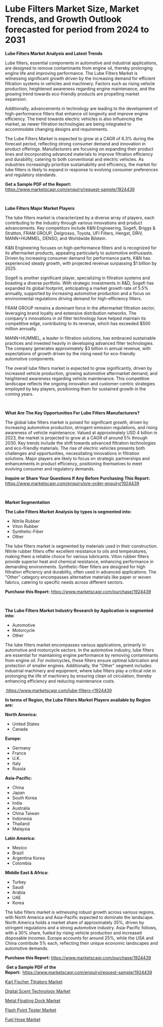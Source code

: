 <p><h1>Lube Filters Market Size, Market Trends, and Growth Outlook forecasted for period from 2024 to 2031</h1></p><p><strong>Lube Filters Market Analysis and Latest Trends</strong></p>
<p><p>Lube filters, essential components in automotive and industrial applications, are designed to remove contaminants from engine oil, thereby prolonging engine life and improving performance. The Lube Filters Market is witnessing significant growth driven by the increasing demand for efficient filtration systems in vehicles and machinery. Factors such as rising vehicle production, heightened awareness regarding engine maintenance, and the growing trend towards eco-friendly products are propelling market expansion.</p><p>Additionally, advancements in technology are leading to the development of high-performance filters that enhance oil longevity and improve engine efficiency. The trend towards electric vehicles is also influencing the market, as newer filtration technologies are being integrated to accommodate changing designs and requirements.</p><p>The Lube Filters Market is expected to grow at a CAGR of 6.3% during the forecast period, reflecting strong consumer demand and innovation in product offerings. Manufacturers are focusing on expanding their product lines and incorporating advanced materials to improve filtration efficiency and durability, catering to both conventional and electric vehicles. As industries increasingly prioritize sustainability and efficiency, the market for lube filters is likely to expand in response to evolving consumer preferences and regulatory standards.</p></p>
<p><strong>Get a Sample PDF of the Report:&nbsp;</strong> <a href="https://www.marketscagr.com/enquiry/request-sample/1924439?utm_campaign=1529&utm_medium=2&utm_source=Github&utm_content=ia&utm_term=24102024&utm_id=lube-filters">https://www.marketscagr.com/enquiry/request-sample/1924439</a></p>
<p>&nbsp;</p>
<p><strong>Lube Filters Major Market Players</strong></p>
<p><p>The lube filters market is characterized by a diverse array of players, each contributing to the industry through various innovations and product advancements. Key competitors include K&N Engineering, Sogefi, Briggs & Stratton, FRAM GROUP, Delgrosso, Toyota, UFI Filters, Hengst, DRiV, MANN+HUMMEL, DENSO, and Worldwide Bilstein.</p><p>K&N Engineering focuses on high-performance filters and is recognized for its aftermarket products, appealing particularly to automotive enthusiasts. Driven by increasing consumer demand for performance parts, K&N has experienced steady growth, with projected revenue surpassing $1 billion by 2025.</p><p>Sogefi is another significant player, specializing in filtration systems and boasting a diverse portfolio. With strategic investments in R&D, Sogefi has expanded its global footprint, anticipating a market growth rate of 5.5% annually, supported by increasing automotive production and a focus on environmental regulations driving demand for high-efficiency filters.</p><p>FRAM GROUP remains a dominant force in the aftermarket filtration sector, leveraging brand loyalty and extensive distribution networks. The company's innovations in oil filter technology have helped maintain its competitive edge, contributing to its revenue, which has exceeded $500 million annually.</p><p>MANN+HUMMEL, a leader in filtration solutions, has embraced sustainable practices and invested heavily in developing advanced filter technologies. The company generates approximately $3 billion in annual revenue, with expectations of growth driven by the rising need for eco-friendly automotive components.</p><p>The overall lube filters market is expected to grow significantly, driven by increased vehicle production, growing automotive aftermarket demand, and heightened awareness regarding vehicle maintenance. This competitive landscape reflects the ongoing innovation and customer-centric strategies employed by key players, positioning them for sustained growth in the coming years.</p></p>
<p>&nbsp;</p>
<p><strong>What Are The Key Opportunities For Lube Filters Manufacturers?</strong></p>
<p><p>The global lube filters market is poised for significant growth, driven by increasing automotive production, stringent emission regulations, and rising awareness of vehicle maintenance. Valued at approximately USD 4 billion in 2023, the market is projected to grow at a CAGR of around 5% through 2030. Key trends include the shift towards advanced filtration technologies and eco-friendly materials. The rise of electric vehicles presents both challenges and opportunities, necessitating innovations in filtration solutions. Major players are likely to focus on strategic partnerships and enhancements in product efficiency, positioning themselves to meet evolving consumer and regulatory demands.</p></p>
<p><strong>Inquire or Share Your Questions If Any Before Purchasing This Report:</strong> <a href="https://www.marketscagr.com/enquiry/pre-order-enquiry/1924439?utm_campaign=1529&utm_medium=2&utm_source=Github&utm_content=ia&utm_term=24102024&utm_id=lube-filters">https://www.marketscagr.com/enquiry/pre-order-enquiry/1924439</a></p>
<p>&nbsp;</p>
<p><strong>Market Segmentation</strong></p>
<p><strong>The Lube Filters Market Analysis by types is segmented into:</strong></p>
<p><ul><li>Nitrile Rubber</li><li>Viton Rubber</li><li>Synthetic-Fiber</li><li>Other</li></ul></p>
<p><p>The lube filters market is segmented by materials used in their construction. Nitrile rubber filters offer excellent resistance to oils and temperatures, making them a reliable choice for various lubricants. Viton rubber filters provide superior heat and chemical resistance, enhancing performance in demanding environments. Synthetic-fiber filters are designed for high filtration efficiency and durability, often used in advanced applications. The "Other" category encompasses alternative materials like paper or woven fabrics, catering to specific needs across different sectors.</p></p>
<p><strong>Purchase this Report:&nbsp;</strong><a href="https://www.marketscagr.com/purchase/1924439?utm_campaign=1529&utm_medium=2&utm_source=Github&utm_content=ia&utm_term=24102024&utm_id=lube-filters">https://www.marketscagr.com/purchase/1924439</a></p>
<p>&nbsp;</p>
<p><strong>The Lube Filters Market Industry Research by Application is segmented into:</strong></p>
<p><ul><li>Automotive</li><li>Motorcycle</li><li>Other</li></ul></p>
<p><p>The lube filters market encompasses various applications, primarily in automotive and motorcycle sectors. In the automotive industry, lube filters are essential for maintaining engine performance by removing contaminants from engine oil. For motorcycles, these filters ensure optimal lubrication and protection of smaller engines. Additionally, the "Other" segment includes industrial machinery and equipment, where lube filters play a critical role in prolonging the life of machinery by ensuring clean oil circulation, thereby enhancing efficiency and reducing maintenance costs.</p></p>
<p><a href="https://www.marketscagr.com/lube-filters-r1924439?utm_campaign=1529&utm_medium=2&utm_source=Github&utm_content=ia&utm_term=24102024&utm_id=lube-filters">&nbsp;https://www.marketscagr.com/lube-filters-r1924439</a></p>
<p><strong>In terms of Region, the Lube Filters Market Players available by Region are:</strong></p>
<p>
    <p> <strong> North America: </strong>
        <ul>
            <li>United States</li>
            <li>Canada</li>
        </ul>
        </p> 
    <p> <strong> Europe: </strong>
        <ul>
            <li>Germany</li>
            <li>France</li>
            <li>U.K.</li>
            <li>Italy</li>
            <li>Russia</li>
        </ul>
        </p> 
    <p> <strong> Asia-Pacific: </strong>
        <ul>
            <li>China</li>
            <li>Japan</li>
            <li>South Korea</li>
            <li>India</li>
            <li>Australia</li>
            <li>China Taiwan</li>
            <li>Indonesia</li>
            <li>Thailand</li>
            <li>Malaysia</li>
        </ul>
        </p> 
    <p> <strong> Latin America: </strong>
        <ul>
            <li>Mexico</li>
            <li>Brazil</li>
            <li>Argentina Korea</li>
            <li>Colombia</li>
        </ul>
        </p> 
    <p> <strong> Middle East & Africa: </strong>
        <ul>
            <li>Turkey</li>
            <li>Saudi</li>
            <li>Arabia</li>
            <li>UAE</li>
            <li>Korea</li>
        </ul>
    </p>
    </p>
<p><p>The lube filters market is witnessing robust growth across various regions, with North America and Asia-Pacific expected to dominate the landscape. North America holds a market share of approximately 35%, driven by stringent regulations and a strong automotive industry. Asia-Pacific follows, with a 30% share, fueled by rising vehicle production and increased disposable incomes. Europe accounts for around 25%, while the USA and China contribute 5% each, reflecting their unique economic landscapes and automotive demands.</p></p>
<p><strong>Purchase this Report: </strong><a href="https://www.marketscagr.com/purchase/1924439?utm_campaign=1529&utm_medium=2&utm_source=Github&utm_content=ia&utm_term=24102024&utm_id=lube-filters">https://www.marketscagr.com/purchase/1924439</a></p>
<p>&nbsp;<strong>Get a Sample PDF of the Report:&nbsp;&nbsp;</strong><a href="https://www.marketscagr.com/enquiry/request-sample/1924439?utm_campaign=1529&utm_medium=2&utm_source=Github&utm_content=ia&utm_term=24102024&utm_id=lube-filters">https://www.marketscagr.com/enquiry/request-sample/1924439</a></p>
<p><strong></strong></p>
<p><p><a href="https://www.linkedin.com/pulse/analyzing-karl-fischer-titrators-market-dynamics-growth-drivers-o2mpf?utm_campaign=1529&utm_medium=2&utm_source=Github&utm_content=ia&utm_term=24102024&utm_id=lube-filters">Karl Fischer Titrators Market</a></p><p><a href="https://www.linkedin.com/pulse/global-digital-scent-technology-market-trends-innovations-forward-looking-g7raf?utm_campaign=1529&utm_medium=2&utm_source=Github&utm_content=ia&utm_term=24102024&utm_id=lube-filters">Digital Scent Technology Market</a></p><p><a href="https://issuu.com/reportprime-2/docs/metal-floating-dock-market-size-203_333cf9eff15c22?utm_campaign=1529&utm_medium=2&utm_source=Github&utm_content=ia&utm_term=24102024&utm_id=lube-filters">Metal Floating Dock Market</a></p><p><a href="https://www.linkedin.com/pulse/navigating-flash-point-tester-market-expert-analysis-forecast-9qa4f?utm_campaign=1529&utm_medium=2&utm_source=Github&utm_content=ia&utm_term=24102024&utm_id=lube-filters">Flash Point Tester Market</a></p><p><a href="https://github.com/Chiragrp22/Market-Research-Report-List-6/blob/main/fuel-hose-market.md?utm_campaign=1529&utm_medium=2&utm_source=Github&utm_content=ia&utm_term=24102024&utm_id=lube-filters">Fuel Hose Market</a></p></p>